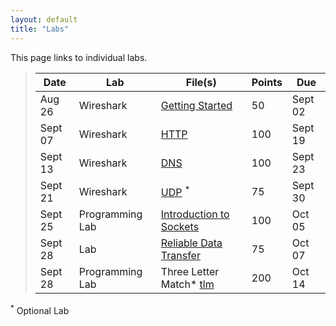 ```yaml
---
layout: default
title: "Labs"
---
```


This page links to individual labs.

>  Date   | Lab | File(s) | Points | Due
> ------- | --- | ------- | ---- | ----
> Aug 26 | Wireshark | [Getting Started](files/Wireshark_Intro_v8.1.pdf) | 50 | Sept 02
> Sept 07 | Wireshark | [HTTP](files/Wireshark_HTTP_v8.1.pdf) | 100 | Sept 19
> Sept 13 | Wireshark | [DNS](files/Wireshark_DNS_v8.1.pdf) | 100 | Sept 23
> Sept 21 | Wireshark | [UDP](files/Wireshark_UDP_v8.1.pdf) <sup>*</sup> | 75 | Sept 30
> Sept 25 | Programming Lab | [Introduction to Sockets](sockets_intro.html) | 100 | Oct 05
> Sept 28 | Lab | [Reliable Data Transfer](rdt.html) | 75 | Oct 07
> Sept 28 | Programming Lab | Three Letter Match* [tlm](tlm.md) | 200 | Oct 14


<!--
> Sept 24 | Lab | [Reliable Data Transfer](rdt.html) - [Solutions](rdt_solutions.html) | Oct 08
> Sept 29 | Wireshark | [TCP](files/Wireshark_TCP_v7.0.pdf) - [local capture](files\tcp.pcapng) | Oct 10
> Oct 01 | Programming Lab | [Introduction to Sockets](sockets_into.html) | Oct 13
> Oct 20 | Wireshark | [NAT](files/Wireshark_NAT_v7.0.pdf) | Oct 29
> Nov 17 | Programming Lab | [Ping Pong](pingpong.html) | Nov 30
-->

<sup>*</sup> Optional Lab

